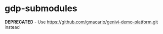 # gdp-submodules

**DEPRECATED** - Use https://github.com/gmacario/genivi-demo-platform.git instead
